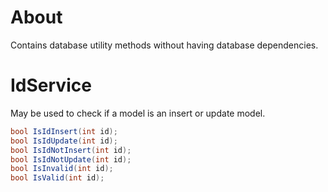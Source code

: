 # About

Contains database utility methods without having database dependencies.

# IdService

May be used to check if a model is an insert or update model.

```c#
bool IsIdInsert(int id);
bool IsIdUpdate(int id);
bool IsIdNotInsert(int id);
bool IsIdNotUpdate(int id);
bool IsInvalid(int id);
bool IsValid(int id);
```